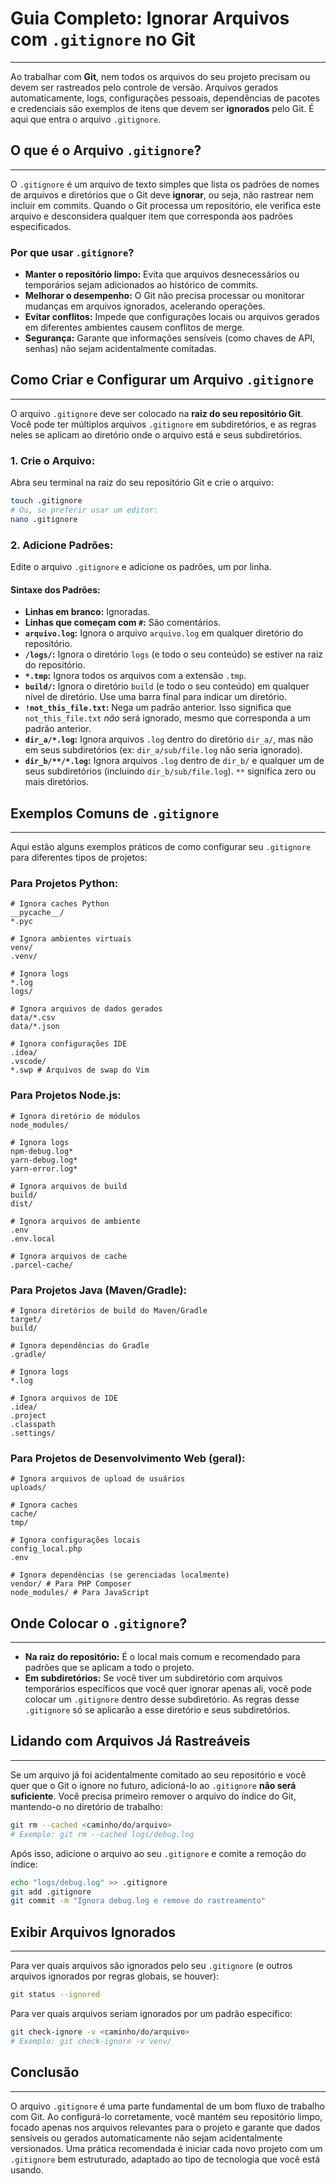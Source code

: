 # Guia Completo: Ignorar Arquivos com `.gitignore` no Git
---

Ao trabalhar com **Git**, nem todos os arquivos do seu projeto precisam ou devem ser rastreados pelo controle de versão. Arquivos gerados automaticamente, logs, configurações pessoais, dependências de pacotes e credenciais são exemplos de itens que devem ser **ignorados** pelo Git. É aqui que entra o arquivo `.gitignore`.

## O que é o Arquivo `.gitignore`?
---

O `.gitignore` é um arquivo de texto simples que lista os padrões de nomes de arquivos e diretórios que o Git deve **ignorar**, ou seja, não rastrear nem incluir em commits. Quando o Git processa um repositório, ele verifica este arquivo e desconsidera qualquer item que corresponda aos padrões especificados.

### Por que usar `.gitignore`?

* **Manter o repositório limpo:** Evita que arquivos desnecessários ou temporários sejam adicionados ao histórico de commits.
* **Melhorar o desempenho:** O Git não precisa processar ou monitorar mudanças em arquivos ignorados, acelerando operações.
* **Evitar conflitos:** Impede que configurações locais ou arquivos gerados em diferentes ambientes causem conflitos de merge.
* **Segurança:** Garante que informações sensíveis (como chaves de API, senhas) não sejam acidentalmente comitadas.

## Como Criar e Configurar um Arquivo `.gitignore`
---

O arquivo `.gitignore` deve ser colocado na **raiz do seu repositório Git**. Você pode ter múltiplos arquivos `.gitignore` em subdiretórios, e as regras neles se aplicam ao diretório onde o arquivo está e seus subdiretórios.

### 1. Crie o Arquivo:

Abra seu terminal na raiz do seu repositório Git e crie o arquivo:

```bash
touch .gitignore
# Ou, se preferir usar um editor:
nano .gitignore
```

### 2. Adicione Padrões:

Edite o arquivo `.gitignore` e adicione os padrões, um por linha.

#### Sintaxe dos Padrões:

* **Linhas em branco:** Ignoradas.
* **Linhas que começam com `#`:** São comentários.
* **`arquivo.log`:** Ignora o arquivo `arquivo.log` em qualquer diretório do repositório.
* **`/logs/`:** Ignora o diretório `logs` (e todo o seu conteúdo) se estiver na raiz do repositório.
* **`*.tmp`:** Ignora todos os arquivos com a extensão `.tmp`.
* **`build/`:** Ignora o diretório `build` (e todo o seu conteúdo) em qualquer nível de diretório. Use uma barra final para indicar um diretório.
* **`!not_this_file.txt`:** Nega um padrão anterior. Isso significa que `not_this_file.txt` *não* será ignorado, mesmo que corresponda a um padrão anterior.
* **`dir_a/*.log`:** Ignora arquivos `.log` dentro do diretório `dir_a/`, mas não em seus subdiretórios (ex: `dir_a/sub/file.log` não seria ignorado).
* **`dir_b/**/*.log`:** Ignora arquivos `.log` dentro de `dir_b/` e qualquer um de seus subdiretórios (incluindo `dir_b/sub/file.log`). `**` significa zero ou mais diretórios.

## Exemplos Comuns de `.gitignore`
---

Aqui estão alguns exemplos práticos de como configurar seu `.gitignore` para diferentes tipos de projetos:

### Para Projetos Python:

```
# Ignora caches Python
__pycache__/
*.pyc

# Ignora ambientes virtuais
venv/
.venv/

# Ignora logs
*.log
logs/

# Ignora arquivos de dados gerados
data/*.csv
data/*.json

# Ignora configurações IDE
.idea/
.vscode/
*.swp # Arquivos de swap do Vim
```

### Para Projetos Node.js:

```
# Ignora diretório de módulos
node_modules/

# Ignora logs
npm-debug.log*
yarn-debug.log*
yarn-error.log*

# Ignora arquivos de build
build/
dist/

# Ignora arquivos de ambiente
.env
.env.local

# Ignora arquivos de cache
.parcel-cache/
```

### Para Projetos Java (Maven/Gradle):

```
# Ignora diretórios de build do Maven/Gradle
target/
build/

# Ignora dependências do Gradle
.gradle/

# Ignora logs
*.log

# Ignora arquivos de IDE
.idea/
.project
.classpath
.settings/
```

### Para Projetos de Desenvolvimento Web (geral):

```
# Ignora arquivos de upload de usuários
uploads/

# Ignora caches
cache/
tmp/

# Ignora configurações locais
config_local.php
.env

# Ignora dependências (se gerenciadas localmente)
vendor/ # Para PHP Composer
node_modules/ # Para JavaScript
```

## Onde Colocar o `.gitignore`?
---

* **Na raiz do repositório:** É o local mais comum e recomendado para padrões que se aplicam a todo o projeto.
* **Em subdiretórios:** Se você tiver um subdiretório com arquivos temporários específicos que você quer ignorar apenas ali, você pode colocar um `.gitignore` dentro desse subdiretório. As regras desse `.gitignore` só se aplicarão a esse diretório e seus subdiretórios.

## Lidando com Arquivos Já Rastreáveis
---

Se um arquivo já foi acidentalmente comitado ao seu repositório e você quer que o Git o ignore no futuro, adicioná-lo ao `.gitignore` **não será suficiente**. Você precisa primeiro remover o arquivo do índice do Git, mantendo-o no diretório de trabalho:

```bash
git rm --cached <caminho/do/arquivo>
# Exemplo: git rm --cached logs/debug.log
```
Após isso, adicione o arquivo ao seu `.gitignore` e comite a remoção do índice:

```bash
echo "logs/debug.log" >> .gitignore
git add .gitignore
git commit -m "Ignora debug.log e remove do rastreamento"
```

## Exibir Arquivos Ignorados
---

Para ver quais arquivos são ignorados pelo seu `.gitignore` (e outros arquivos ignorados por regras globais, se houver):

```bash
git status --ignored
```

Para ver quais arquivos seriam ignorados por um padrão específico:

```bash
git check-ignore -v <caminho/do/arquivo>
# Exemplo: git check-ignore -v venv/
```

## Conclusão
---

O arquivo `.gitignore` é uma parte fundamental de um bom fluxo de trabalho com Git. Ao configurá-lo corretamente, você mantém seu repositório limpo, focado apenas nos arquivos relevantes para o projeto e garante que dados sensíveis ou gerados automaticamente não sejam acidentalmente versionados. Uma prática recomendada é iniciar cada novo projeto com um `.gitignore` bem estruturado, adaptado ao tipo de tecnologia que você está usando.
